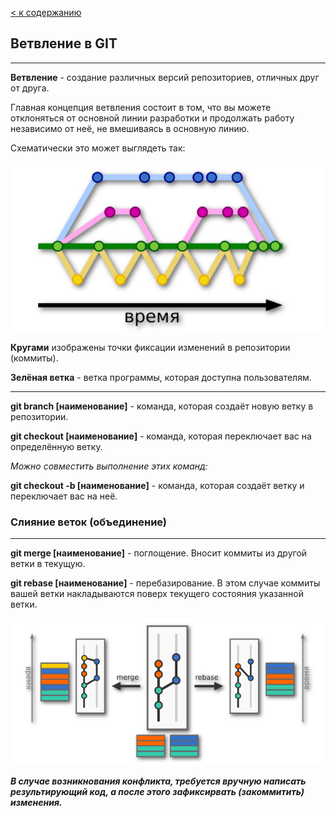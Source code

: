 [< к содержанию](./readme.md)

## Ветвление в GIT

---
**Ветвление** - создание различных версий репозиториев, отличных друг от друга.

Главная концепция ветвления состоит в том, что вы можете отклоняться от основной линии разработки и продолжать работу независимо от неё, не вмешиваясь в основную линию.

Схематически это может выглядеть так:

![branch](./assets/branch.png)


**Кругами** изображены точки фиксации изменений в репозитории (коммиты).

**Зелёная ветка** - ветка программы, которая доступна пользователям.

---

**git branch [наименование]** - команда, которая создаёт новую ветку в репозитории.

**git checkout [наименование]** - команда, которая переключает вас на определённую ветку.

*Можно совместить выполнение этих команд:*

**git checkout -b [наименование]** - команда, которая создаёт ветку и переключает вас на неё.

### **Слияние веток (объединение)**

---
**git merge [наименование]** - поглощение. Вносит коммиты из другой ветки в текущую.

**git rebase [наименование]** - перебазирование. В этом случае коммиты вашей ветки накладываются поверх текущего состояния указанной ветки.

![](./assets/merge_rebase.png)

***В случае возникнования конфликта, требуется вручную написать результирующий код, а после этого зафиксирвать (закоммитить) изменения.***